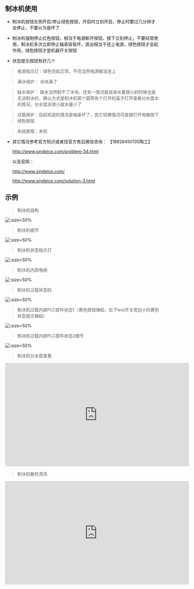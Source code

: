 ## 制冰机使用



* 制冰机按钮左侧开启/停止绿色按钮，开启时立刻开启，停止时要过几分钟才会停止，不要以为是坏了

* 制冰机强制停止红色按钮，相当于电源断开按钮，按下立刻停止，不要经常使用，制冰机多次立即停止轴承容易坏，拔出相当于连上电源，绿色按钮才会起作用，绿色按钮才是机器开关按钮

* 状态提示按钮有好几个


> 电源指示灯：绿色亮起正常，不亮当然电源都没连上

> 满冰保护： 冰块满了

> 缺水保护： 缺水当然制不了冰块，还有一情况是自来水量很小的时候也是无法制冰的，确认方式是制冰机那个圆筒有个打开的盖子打开查看分水盘水的情况，分水盘水很小就水量小了


> 过载保护：目前知道的情况是轴承坏了，其它轻微情况可直接打开电箱按下绿色按钮



> 系统故障：未知

* 其它情况参考官方知识或者找官方售后微信咨询：
	【18926450135陶工】

	http://www.sindeice.com/problem-34.html

	以及官网：

	http://www.sindeice.com/

	http://www.sindeice.com/solution-3.html

## 示例

> 制冰机结构

![](https://gitcode.net/GaloisField/WORKFLOWS4COMPANY/-/raw/master/resources/pic/equipment/制冰机设备.jpeg ':size=50%')

> 制冰机细节

![](https://gitcode.net/GaloisField/WORKFLOWS4COMPANY/-/raw/master/resources/pic/equipment/制冰机设备细节.jpeg ':size=50%')


> 制冰机状态指示灯

![](https://gitcode.net/GaloisField/WORKFLOWS4COMPANY/-/raw/master/resources/pic/equipment/制冰机状态灯.jpeg ':size=50%')

> 制冰机内部电闸

![](https://gitcode.net/GaloisField/WORKFLOWS4COMPANY/-/raw/master/resources/pic/equipment/制冰机电箱.jpeg ':size=50%')

> 制冰机过载状态码

![](https://gitcode.net/GaloisField/WORKFLOWS4COMPANY/-/raw/master/resources/pic/equipment/制冰机过载状态码.jpeg ':size=50%')

> 制冰机过载内部PLC部件状态1（黄色按钮弹起，右下test开关旁边小的黄色状态提示弹起）

![](https://gitcode.net/GaloisField/WORKFLOWS4COMPANY/-/raw/master/resources/pic/equipment/制冰机过载内部plc状态1.jpeg ':size=50%')


> 制冰机过载内部PLC部件状态2细节

![](https://gitcode.net/GaloisField/WORKFLOWS4COMPANY/-/raw/master/resources/pic/equipment/制冰机过载内部plc状态2.jpeg ':size=50%')

> 制冰机分水盘查看

<iframe style='width: 600px;height: 338px' background-image:url=".resources/pic/logo/视频封面0.png" frameborder='no' allowfullscreen mozallowfullscreen webkitallowfullscreen src='http://go.plvideo.cn/front/video/preview?vid=2d67f7188eb0db0bf08411c28c45c7e6_2'></iframe>

> 制冰机散热清洗

<iframe style='width: 600px;height: 338px' background-image:url=".resources/pic/logo/视频封面0.png" frameborder='no' allowfullscreen mozallowfullscreen webkitallowfullscreen src='http://go.plvideo.cn/front/video/preview?vid=2d67f7188e9a0ccfd22e5c229bcc1ce4_2'></iframe>
